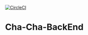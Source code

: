 [![CircleCI](https://circleci.com/gh/Vida-Loca/Cha-Cha-BackEnd.svg?style=svg&circle-token=5675f6309bfa68ee78d31b23b68111069e3235e2)](https://circleci.com/gh/Vida-Loca/Cha-Cha-BackEnd)
# Cha-Cha-BackEnd
